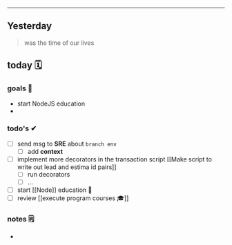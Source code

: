 

---

## Yesterday
> was the time of our lives

## today 🗓

### goals 🏴
- start NodeJS education
- 

### todo's ✔
- [ ] send msg to **SRE** about `branch env`
	- [ ] add **context**
- [ ] implement more decorators in the transaction script [[Make script to write out lead and estima id pairs]]
	- [ ] run decorators
	- [ ] ...
- [ ] start [[Node]] education 🎒
- [ ] review [[execute program courses 🎓]]

### notes 🗒
- 